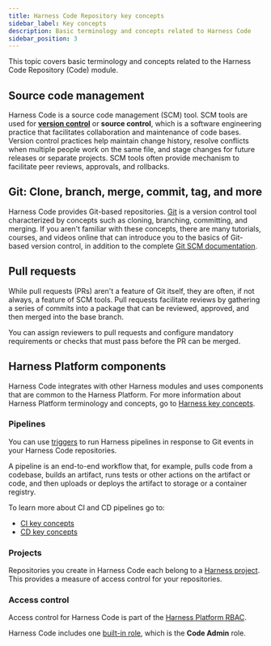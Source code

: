 ```yaml
---
title: Harness Code Repository key concepts
sidebar_label: Key concepts
description: Basic terminology and concepts related to Harness Code
sidebar_position: 3
---
```


This topic covers basic terminology and concepts related to the Harness Code Repository (Code) module.

## Source code management

Harness Code is a source code management (SCM) tool. SCM tools are used for [**version control**](https://en.wikipedia.org/wiki/Version_control) or **source control**, which is a software engineering practice that facilitates collaboration and maintenance of code bases. Version control practices help maintain change history, resolve conflicts when multiple people work on the same file, and stage changes for future releases or separate projects. SCM tools often provide mechanism to facilitate peer reviews, approvals, and rollbacks.

## Git: Clone, branch, merge, commit, tag, and more

Harness Code provides Git-based repositories. [Git](https://en.wikipedia.org/wiki/Git) is a version control tool characterized by concepts such as cloning, branching, committing, and merging. If you aren't familiar with these concepts, there are many tutorials, courses, and videos online that can introduce you to the basics of Git-based version control, in addition to the complete [Git SCM documentation](https://git-scm.com/doc).

## Pull requests

While pull requests (PRs) aren't a feature of Git itself, they are often, if not always, a feature of SCM tools. Pull requests facilitate reviews by gathering a series of commits into a package that can be reviewed, approved, and then merged into the base branch.

You can assign reviewers to pull requests and configure mandatory requirements or checks that must pass before the PR can be merged.

<!-- To add: code owners, semantic search -->

## Harness Platform components

Harness Code integrates with other Harness modules and uses components that are common to the Harness Platform. For more information about Harness Platform terminology and concepts, go to [Harness key concepts](../../get-started/key-concepts.md).

### Pipelines

You can use [triggers](/docs/category/triggers) to run Harness pipelines in response to Git events in your Harness Code repositories.

A pipeline is an end-to-end workflow that, for example, pulls code from a codebase, builds an artifact, runs tests or other actions on the artifact or code, and then uploads or deploys the artifact to storage or a container registry.

To learn more about CI and CD pipelines go to:

* [CI key concepts](../../continuous-integration/get-started/key-concepts.md)
* [CD key concepts](../../continuous-delivery/get-started/key-concepts.md)

### Projects

Repositories you create in Harness Code each belong to a [Harness project](https://developer.harness.io/docs/platform/get-started/key-concepts#organizations--projects). This provides a measure of access control for your repositories.

### Access control

Access control for Harness Code is part of the [Harness Platform RBAC](/docs/platform/role-based-access-control/rbac-in-harness.md).

Harness Code includes one [built-in role](/docs/platform/role-based-access-control/add-manage-roles.md), which is the **Code Admin** role.
